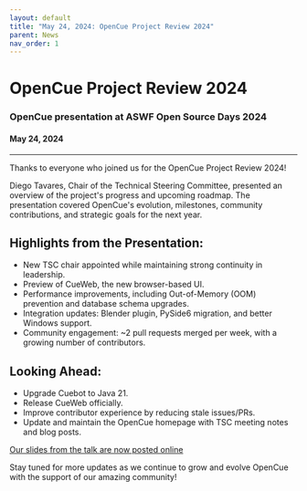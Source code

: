 ```yaml
---
layout: default
title: "May 24, 2024: OpenCue Project Review 2024"
parent: News
nav_order: 1
---
```


# OpenCue Project Review 2024

### OpenCue presentation at ASWF Open Source Days 2024

#### May 24, 2024

---

Thanks to everyone who joined us for the OpenCue Project Review 2024!

Diego Tavares, Chair of the Technical Steering Committee, presented an overview of the project's progress and upcoming roadmap. The presentation covered OpenCue's evolution, milestones, community contributions, and strategic goals for the next year.

## Highlights from the Presentation:

- New TSC chair appointed while maintaining strong continuity in leadership.
- Preview of CueWeb, the new browser-based UI.
- Performance improvements, including Out-of-Memory (OOM) prevention and database schema upgrades.
- Integration updates: Blender plugin, PySide6 migration, and better Windows support.
- Community engagement: ~2 pull requests merged per week, with a growing number of contributors.

## Looking Ahead:

- Upgrade Cuebot to Java 21.
- Release CueWeb officially.
- Improve contributor experience by reducing stale issues/PRs.
- Update and maintain the OpenCue homepage with TSC meeting notes and blog posts.

[Our slides from the talk are now posted online](https://drive.google.com/file/d/1AnIhRwlvcxoJKbbRBNCRczmHBhCFezOr/view?usp=drive_link)

Stay tuned for more updates as we continue to grow and evolve OpenCue with the support of our amazing community!